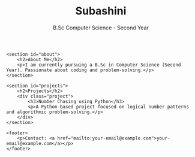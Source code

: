 <!DOCTYPE html>
<html lang="en">
<head>
    <meta charset="UTF-8">
    <meta name="viewport" content="width=device-width, initial-scale=1.0">
    <title>Subashini | Portfolio</title>
    <link rel="stylesheet" href="styles.css">
</head>
<body>
    <header>
        <h1>Subashini</h1>
        <p>B.Sc Computer Science - Second Year</p>
    </header>

    <section id="about">
        <h2>About Me</h2>
        <p>I am currently pursuing a B.Sc in Computer Science (Second Year). Passionate about coding and problem-solving.</p>
    </section>

    <section id="projects">
        <h2>Projects</h2>
        <div class="project">
            <h3>Number Chasing using Python</h3>
            <p>A Python-based project focused on logical number patterns and algorithmic problem-solving.</p>
        </div>
    </section>

    <footer>
        <p>Contact: <a href="mailto:your-email@example.com">your-email@example.com</a></p>
    </footer>
</body>
</html>
